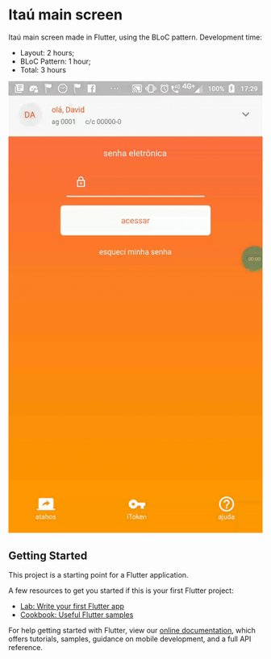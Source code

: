 # Itaú main screen

Itaú main screen made in Flutter, using the BLoC pattern.
Development time: 
  - Layout: 2 hours;
  - BLoC Pattern: 1 hour;
  - Total: 3 hours

![](working.gif)

## Getting Started

This project is a starting point for a Flutter application.

A few resources to get you started if this is your first Flutter project:

- [Lab: Write your first Flutter app](https://flutter.io/docs/get-started/codelab)
- [Cookbook: Useful Flutter samples](https://flutter.io/docs/cookbook)

For help getting started with Flutter, view our 
[online documentation](https://flutter.io/docs), which offers tutorials, 
samples, guidance on mobile development, and a full API reference.
